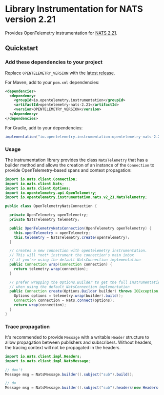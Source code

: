 # Library Instrumentation for NATS version 2.21

Provides OpenTelemetry instrumentation for [NATS 2.21](https://github.com/nats-io/nats.java).

## Quickstart

### Add these dependencies to your project

Replace `OPENTELEMETRY_VERSION` with the [latest
release](https://search.maven.org/search?q=g:io.opentelemetry.instrumentation%20AND%20a:opentelemetry-nats-2.21).

For Maven, add to your `pom.xml` dependencies:

```xml
<dependencies>
  <dependency>
    <groupId>io.opentelemetry.instrumentation</groupId>
    <artifactId>opentelemetry-nats-2.21</artifactId>
    <version>OPENTELEMETRY_VERSION</version>
  </dependency>
</dependencies>
```

For Gradle, add to your dependencies:

```groovy
implementation("io.opentelemetry.instrumentation:opentelemetry-nats-2.21:OPENTELEMETRY_VERSION")
```

### Usage

The instrumentation library provides the class `NatsTelemetry` that has a builder
method and allows the creation of an instance of the `Connection` to provide
OpenTelemetry-based spans and context propagation:

```java
import io.nats.client.Connection;
import io.nats.client.Nats;
import io.nats.client.Options;
import io.opentelemetry.api.OpenTelemetry;
import io.opentelemetry.instrumentation.nats.v2_21.NatsTelemetry;

public class OpenTelemetryNatsConnection {

  private OpenTelemetry openTelemetry;
  private NatsTelemetry telemetry;

  public OpenTelemetryNatsConnection(OpenTelemetry openTelemetry) {
    this.openTelemetry = openTelemetry;
    this.telemetry = NatsTelemetry.create(openTelemetry);
  }

  // creates a new connection with opentelemetry instrumentation.
  // This will *not* instrument the connection's main inbox
  // if you're using the default NatsConnection implementation
  public Connection wrap(Connection connection) {
    return telemetry.wrap(connection);
  }

  // prefer wrapping the Options.Builder to get the full instrumentation
  // when using the default NatsConnection implementation
  public Connection create(Options.Builder builder) throws IOException, InterruptedException {
    Options options = telemetry.wrap(builder).build();
    Connection connection = Nats.connect(options);
    return wrap(connection);
  }
}
```

### Trace propagation

It's recommended to provide `Message` with a writable `Header` structure
to allow propagation between publishers and subscribers. Without headers,
the tracing context will not be propagated in the headers.

```java
import io.nats.client.impl.Headers;
import io.nats.client.impl.NatsMessage;

// don't
Message msg = NatsMessage.builder().subject("sub").build();

// do
Message msg = NatsMessage.builder().subject("sub").headers(new Headers()).build();
```
